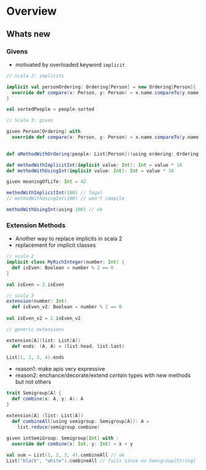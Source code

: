 # Overview

## Whats new

### Givens

- motivated by overloaded keyword `implicit`

```scala worksheet
// scala 2: implicits

implicit val personOrdering: Ordering[Person] = new Ordering[Person]{
  override def compare(x: Person, y: Person) = x.name.compareTo(y.name)
}

val sortedPeople = people.sorted

// Scala 3: given

given Person[Ordering] with 
  override def compare(x: Person, y: Person) = x.name.compareTo(y.name)
  

def aMethodWithOrdering(people: List[Person])(using ordering: Ordering[Person]): List[Person] = ???
```


```scala worksheet
def methodWithImplicitInt(implicit value: Int): Int = value * 10
def methodWithUsingInt(implicit value: Int): Int = value * 10

given meaningOfLife: Int = 42

methodWithImplicitInt(100) // legal
// methodWithUsingInt(100) // won't compile

methodWithUsingInt(using 100) // ok
```

### Extension Methods

- Another way to replace implicits in scala 2
- replacement for implicit classes

```scala worksheet
// scala 2
implicit class MyRichInteger(number: Int) {
  def isEven: Boolean = number % 2 == 0
}

val isEven = 2.isEven

// scala 3
extension(number: Int)
  def isEven_v2: Boolean = number % 2 == 0
  
val isEven_v2 = 2.isEven_v2
```

```scala worksheet
// generic extensions

extension[A](list: List[A])
  def ends: (A, A) = (list.head, list.last)

List(1, 2, 3, 4).ends
```

- reason1: make apis very expressive
- reason2: enchance/decorate/extend *certain* types with new methods but not others

```scala worksheet
trait Semigroup[A] {
  def combine(x: A, y: A): A
}

extension[A] (list: List[A])
  def combineAll(using semigroup: Semigroup[A]): A =
    list.reduce(semigroup.combine)

given intSemiGroup: Semigroup[Int] with :
  override def combine(x: Int, y: Int) = x + y
  
val sum = List(1, 2, 3, 4).combineAll // ok
List("black", "white").combineAll // fails since no Semigroup[String]
```